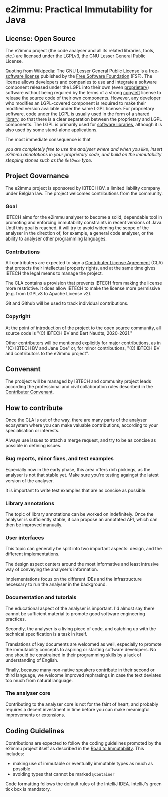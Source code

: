 # e2immu: Practical Immutability for Java


## License: Open Source

The e2immu project (the code analyser and all its related libraries, tools, etc.) are licensed under the LGPLv3, the GNU Lesser General Public License.

Quoting from [Wikipedia](https://en.wikipedia.org/wiki/GNU_Lesser_General_Public_License): The GNU Lesser General Public License is a  [free-software license](https://en.wikipedia.org/wiki/Free-software_license)  published by the  [Free Software Foundation](https://en.wikipedia.org/wiki/Free_Software_Foundation)  (FSF). The license allows developers and companies to use and integrate a software component released under the LGPL into their own (even  [proprietary](https://en.wikipedia.org/wiki/Proprietary_software)) software without being required by the terms of a strong  [copyleft](https://en.wikipedia.org/wiki/Copyleft)  license to release the source code of their own components. However, any developer who modifies an LGPL-covered component is required to make their modified version available under the same LGPL license. For proprietary software, code under the LGPL is usually used in the form of a  [shared library](https://en.wikipedia.org/wiki/Shared_library), so that there is a clear separation between the proprietary and LGPL components. The LGPL is primarily used for  [software libraries](https://en.wikipedia.org/wiki/Library_(computing)), although it is also used by some stand-alone applications.

The most immediate consequence is that 

  *you are completely free to use the analyser where and when you like, insert e2immu annotations in your proprietary code, and build on the immutability stepping stones such as the `SetOnce` type*.


## Project Governance

The e2immu project is sponsored by IBTECH BV, a limited liability company under Belgian law. 
The project welcomes contributions from the community.

### Goal

IBTECH aims for the e2immu analyser to become a solid, dependable tool in promoting and enforcing immutability constraints in recent versions of Java. 
Until this goal is reached, it will try to avoid widening the scope of the analyser in the direction of, for example, a general code analyser, or the ability to analyser other programming languages.


### Contributions

All contributers are expected to sign a [Contributer License Agreement](http://) (CLA) that protects their intellectual property rights, and at the same time gives IBTECH the legal means to manage the project.

The CLA contains a provision that prevents IBTECH from making the license more restrictive. It does allow IBTECH to make the license more permissive (e.g. from LGPLv3 to Apache License v2).

Git and Github will be used to track individual contributions.


### Copyright

At the point of introduction of the project to the open source community, all source code is "(C) IBTECH BV and Bart Naudts, 2020-2021."

Other contributers will be mentioned explicitly for major contributions, as in 
"(C) IBTECH BV and Jane Doe"
or, for minor contributions,
"(C) IBTECH BV and contributors to the e2immu project".


## Convenant 

The probject will be managed by IBTECH and community project leads according the professional and civil collaboration rules described in the [Contributer Convenant](https://www.contributor-covenant.org/version/2/0/code_of_conduct/).


## How to contribute

Once the CLA is out of the way, there are many parts of the analyser ecosystem where you can make valuable contributions, according to your specialisation or interests.

Always use issues to attach a merge request, and try to be as concise as possible in defining issues.


### Bug reports, minor fixes, and test examples

Especially now in the early phase, this area offers rich pickings, as the analyser is not that stable yet. Make sure you're testing againgst the latest version of the analyser.

It is important to write test examples that are as concise as possible.

### Library annotations

The topic of library annotations can be worked on indefinitely.
Once the analyser is sufficiently stable, it can propose an annotated API, which can then be improved manually.


### User interfaces

This topic can generally be split into two important aspects: design, and the different implementations.

The design aspect centers around the most informative and least intrusive way of conveying the analyser's information.

Implementations focus on the different IDEs and the infrastructure necessary to run the analyser in the background.


### Documentation and tutorials

The educational aspect of the analyser is important. I'd almost say there cannot be sufficient material to promote good software engineering practices.

Secondly, the analyser is a living piece of code, and catching up with the technical specification is a task in itself. 

Translations of key documents are welcomed as well, especially to promote the immutability concepts to aspiring or starting software developers. No one should be constrained in their programming skills by a lack of understanding of English.

Finally, because many non-native speakers contribute in their second or third language, we welcome improved rephrasings in case the text deviates too much from natural language.


### The analyser core

Contributing to the analyser core is not for the faint of heart, and probably requires a decent investment in time before you can make meaningful improvements or extensions.



## Coding Guidelines

Contributions are expected to follow the coding guidelines promoted by the e2immu project itself as described in the [Road to Immutability](http://). This includes:

- making use of immutable or eventually immutable types as much as possible
- avoiding types that cannot be marked `@Container`


Code formatting follows the default rules of the IntelliJ IDEA.
IntelliJ's green tick box is mandatory.
